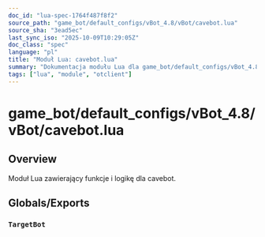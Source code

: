 ```yaml
---
doc_id: "lua-spec-1764f487f8f2"
source_path: "game_bot/default_configs/vBot_4.8/vBot/cavebot.lua"
source_sha: "3ead5ec"
last_sync_iso: "2025-10-09T10:29:05Z"
doc_class: "spec"
language: "pl"
title: "Moduł Lua: cavebot.lua"
summary: "Dokumentacja modułu Lua dla game_bot/default_configs/vBot_4.8/vBot/cavebot.lua"
tags: ["lua", "module", "otclient"]
---
```


# game_bot/default_configs/vBot_4.8/vBot/cavebot.lua

## Overview

Moduł Lua zawierający funkcje i logikę dla cavebot.

## Globals/Exports

### `TargetBot`
